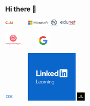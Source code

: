 ## Hi there 👋
<img src="assets/certainti_ai_logo.jpeg" alt="Alt text for the image" width="5%"> &nbsp; &nbsp; &nbsp; &nbsp; &nbsp; &nbsp;<img src="assets/edunet microsoft.png" alt="Google Logo" width="30%">


<img src="assets/deepLearning.ai" alt="Alt text for the image" width="10%"> &nbsp; &nbsp; &nbsp; &nbsp; &nbsp; &nbsp;<img src="assets/google.png" alt="Google Logo" width="9%">

<img src="assets/ibm.png" alt="Alt text for the image" width="5%"> &nbsp; &nbsp; &nbsp; &nbsp; &nbsp; &nbsp;<img src="assets/ll.jpg" alt="Google Logo" width="30%">
<img src="assets/microsoft.jpg" alt="Alt text for the image" width="5%"> &nbsp; &nbsp; &nbsp; &nbsp; &nbsp; &nbsp;


